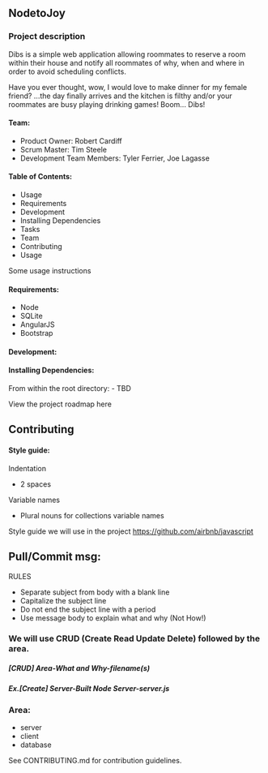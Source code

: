 ## NodetoJoy
### Project description

Dibs is a simple web application allowing roommates to reserve a room within their house and notify all roommates of why, when and where in order to avoid scheduling conflicts.

Have you ever thought, wow, I would love to make dinner for my female friend? ...the day finally arrives and the kitchen is filthy and/or your roommates are busy playing drinking games! Boom... Dibs!  

#### Team:

  - Product Owner: Robert Cardiff
  - Scrum Master: Tim Steele
  - Development Team Members: Tyler Ferrier, Joe Lagasse

#### Table of Contents:
  - Usage
  - Requirements
  - Development
  - Installing Dependencies
  - Tasks
  - Team
  - Contributing
  - Usage

Some usage instructions

#### Requirements:
 - Node
 - SQLite
 - AngularJS
 - Bootstrap

#### Development:

#### Installing Dependencies:

  From within the root directory:
    - TBD

View the project roadmap here

## Contributing

#### Style guide:
  Indentation
  * 2 spaces

  Variable names
  * Plural nouns for collections variable names
  
  Style guide we will use in the project
    https://github.com/airbnb/javascript


## Pull/Commit msg:
RULES
  - Separate subject from body with a blank line
  - Capitalize the subject line
  - Do not end the subject line with a period
  - Use message body to explain what and why (Not How!)


### We will use CRUD (Create Read Update Delete) followed by the area.
##### [CRUD] Area-What and Why-filename(s)
##### Ex.[Create] Server-Built Node Server-server.js 

### Area:
  * server
  * client
  * database

See CONTRIBUTING.md for contribution guidelines.

 		
